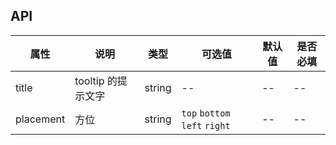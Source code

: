 ## API


| 属性      | 说明    | 类型      | 可选值       | 默认值   | 是否必填 |
|---------- |-------- |---------- |-------------  |-------- | ---- |
| title | tooltip 的提示文字 | string | -- | -- | -- |
| placement | 方位 | string | `top` `bottom` `left` `right` | -- | -- |